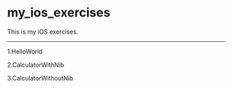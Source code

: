 my_ios_exercises
===

This is my iOS exercises.
***

1.HelloWorld

2.CalculatorWithNib

3.CalculatorWithoutNib
